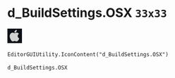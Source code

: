 # d_BuildSettings.OSX `33x33`
<img src="/img/d_BuildSettings.OSX.png" width=33 height=33>

``` CSharp
EditorGUIUtility.IconContent("d_BuildSettings.OSX")
```
```
d_BuildSettings.OSX
```
